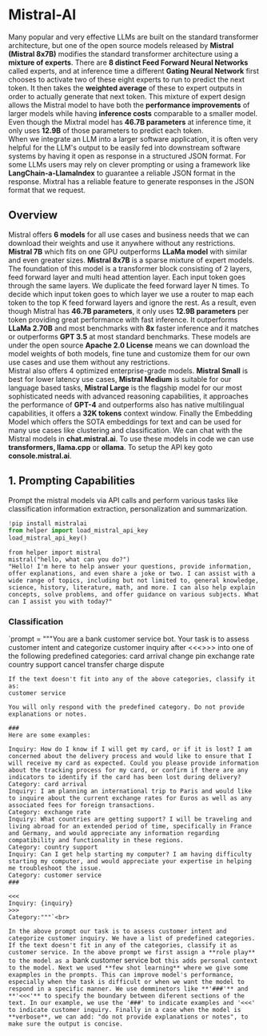 # Mistral-AI
Many popular and very effective LLMs are built on the standard transformer architecture, but one of the open source models released by **Mistral (Mistral 8x7B)** modifies the standard transformer architecture using a **mixture of experts**. There are **8 distinct Feed Forward Neural Networks** called experts, and at inference time a different **Gating Neural Network** first chooses to activate two of these eight experts to run to predict the next token. It then takes the **weighted average** of these to expert outputs in order to actually generate that next token. This mixture of expert design allows the Mistral model to have both the **performance improvements** of larger models while having **inference costs** comparable to a smaller model. Even though the Mixtral model has **46.7B parameters** at inference time, it only uses **12.9B** of those parameters to predict each token.<br>
When we integrate an LLM into a larger software application, it is often very helpful for the LLM's output to be easily fed into downstream software systems by having it open as response in a structured JSON format. For some LLMs users may rely on clever prompting or using a framework like **LangChain-a-LlamaIndex** to guarantee a reliable JSON format in the response. Mixtral has a reliable feature to generate responses in the JSON format that we request. 

## Overview
Mistral offers **6 models** for all use cases and business needs that we can download their weights and use it anywhere without any restrictions. **Mistral 7B** which fits on one GPU outperforms **LLaMa model** with similar and even greater sizes. **Mistral 8x7B** is a sparse mixture of expert models. The foundation of this model is a transformer block consisting of 2 layers, feed forward layer and multi head attention layer. Each input token goes through the same layers. We duplicate the feed forward layer N times. To decide which input token goes to which layer we use a router to map each token to the top K feed forward layers and ignore the rest. As a result, even though Mistral has **46.7B parameters**, it only uses **12.9B parameters** per token providing great performance with fast inference. It outperforms **LLaMa 2.70B** and most benchmarks with **8x** faster inference and it matches or outperforms **GPT 3.5** at most standard benchmarks. These models are under the open source **Apache 2.0 License** means we can download the model weights of both models, fine tune and customize them for our own use cases and use them without any restrictions.<br>
Mistral also offers 4 optimized enterprise-grade models. **Mistral Small** is best for lower latency use cases, **Mistral Medium** is suitable for our language based tasks, **Mistral Large** is the flagship model for our most sophisticated needs with advanced reasoning capabilities, it approaches the performance of **GPT-4** and outperforms also has native multilingual capabilities, it offers a **32K tokens** context window. Finally the Embedding Model which offers the SOTA embeddings for text and can be used for many use cases like clustering and classification. We can chat with the Mistral models in **chat.mistral.ai**. To use these models in code we can use **transformers, llama.cpp** or **ollama**. To setup the API key goto **console.mistral.ai**.

## 1. Prompting Capabilities
Prompt the mistral models via API calls and perform various tasks like classification information extraction, personalization and summarization.<br>
```python
!pip install mistralai
from helper import load_mistral_api_key
load_mistral_api_key()
```

`from helper import mistral` <br>
`mistral("hello, what can you do?")` <br>
`"Hello! I'm here to help answer your questions, provide information, offer explanations, and even share a joke or two. I can assist with a wide range of topics, including but not limited to, general knowledge, science, history, literature, math, and more. I can also help explain concepts, solve problems, and offer guidance on various subjects. What can I assist you with today?"`

### Classification
`prompt = """You are a bank customer service bot. Your task is to assess customer intent and categorize customer inquiry after <<<>>> into one of the following predefined categories:
    card arrival
    change pin
    exchange rate
    country support 
    cancel transfer
    charge dispute
    
    If the text doesn't fit into any of the above categories, classify it as:
    customer service
    
    You will only respond with the predefined category. Do not provide explanations or notes. 
    
    ###
    Here are some examples:
    
    Inquiry: How do I know if I will get my card, or if it is lost? I am concerned about the delivery process and would like to ensure that I will receive my card as expected. Could you please provide information about the tracking process for my card, or confirm if there are any indicators to identify if the card has been lost during delivery?
    Category: card arrival
    Inquiry: I am planning an international trip to Paris and would like to inquire about the current exchange rates for Euros as well as any associated fees for foreign transactions.
    Category: exchange rate 
    Inquiry: What countries are getting support? I will be traveling and living abroad for an extended period of time, specifically in France and Germany, and would appreciate any information regarding compatibility and functionality in these regions.
    Category: country support
    Inquiry: Can I get help starting my computer? I am having difficulty starting my computer, and would appreciate your expertise in helping me troubleshoot the issue. 
    Category: customer service
    ###
    
    <<<
    Inquiry: {inquiry}
    >>>
    Category:"""`<br>
`In the above prompt our task is to assess customer intent and categorize customer inquiry. We have a list of predefined categories. If the text doesn't fit in any of the categories, classify it as customer service.
In the above prompt we first assign a **role play** to the model as a `bank customer service bot` this adds personal context to the model. Next we used **few shot learning** where we give some exapmples in the prompts. This can improve model's performance, especially when the task is difficult or when we want the model to respond in a specific manner.
We use demminetors like **'###'** and **'<<<'** to specify the boundary between diferent sections of the text. In our example, we use the '###' to indicate examples and '<<<' to indicate customer inquiry.
Finally in a case when the model is **verbose**, we can add: "do not provide explanations or notes", to make sure the output is concise.`

